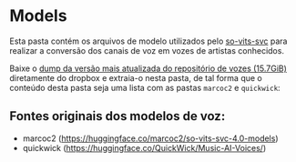 Models
========
Esta pasta contém os arquivos de modelo utilizados pelo [so-vits-svc](https://github.com/voicepaw/so-vits-svc-fork) para
realizar a conversão dos canais de voz em vozes de artistas conhecidos.

Baixe
o [dump da versão mais atualizada do repositório de vozes (15.7GiB)]((https://www.dropbox.com/s/cfaet2g6pwlg98s/revoicer-prod-v0.1.1-tcc-models.7z?dl=0))
diretamente do dropbox e extraia-o nesta pasta, de tal forma que o conteúdo desta pasta seja uma lista com as pastas `marcoc2` e `quickwick`:

Fontes originais dos modelos de voz:
--------------------------------
- marcoc2 (https://huggingface.co/marcoc2/so-vits-svc-4.0-models)
- quickwick (https://huggingface.co/QuickWick/Music-AI-Voices/)

